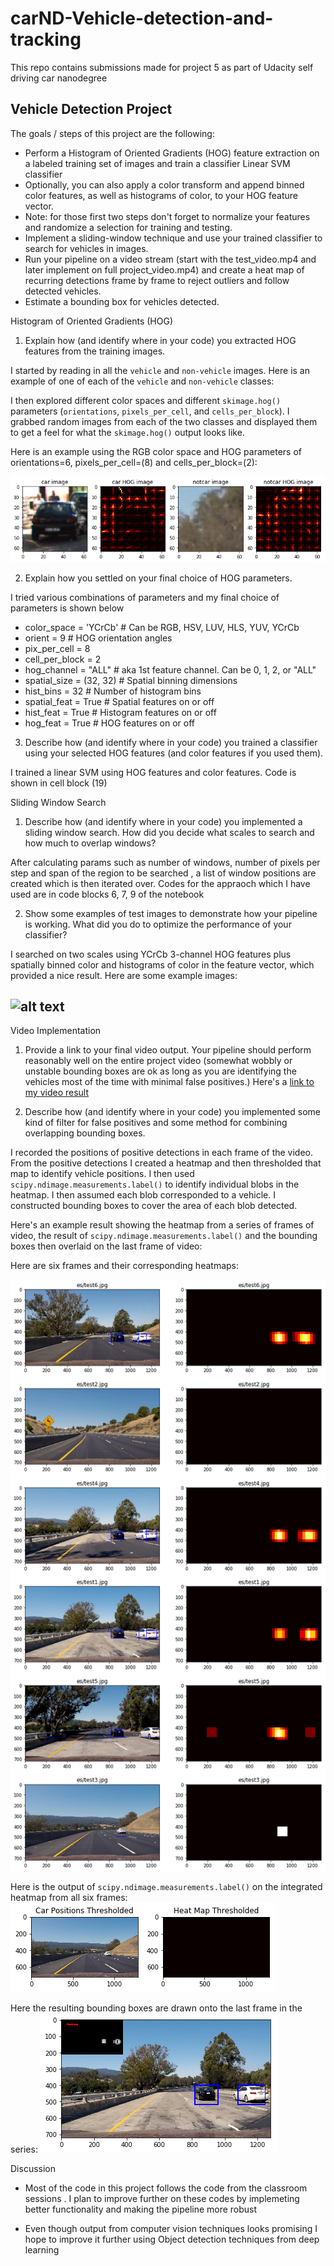 # carND-Vehicle-detection-and-tracking
This repo contains submissions made for project 5 as part of Udacity self driving car nanodegree 
## **Vehicle Detection Project**

The goals / steps of this project are the following:

* Perform a Histogram of Oriented Gradients (HOG) feature extraction on a labeled training set of images and train a classifier Linear SVM classifier
* Optionally, you can also apply a color transform and append binned color features, as well as histograms of color, to your HOG feature vector.
* Note: for those first two steps don't forget to normalize your features and randomize a selection for training and testing.
* Implement a sliding-window technique and use your trained classifier to search for vehicles in images.
* Run your pipeline on a video stream (start with the test_video.mp4 and later implement on full project_video.mp4) and create a heat map of recurring detections frame by frame to reject outliers and follow detected vehicles.
* Estimate a bounding box for vehicles detected.

[//]: # (Image References)

[image2]: ./examples/HOG_example.png
[image4]: ./examples/sliding_windows.png
[image5]: ./examples/bboxes_and_heat.png
[image6]: ./examples/labels_map.png
[image7]: ./examples/output_bboxes.png
[video1]: ./project_video.mp4

Histogram of Oriented Gradients (HOG)

1. Explain how (and identify where in your code) you extracted HOG features from the training images.

I started by reading in all the `vehicle` and `non-vehicle` images.  Here is an example of one of each of the `vehicle` and `non-vehicle` classes:

I then explored different color spaces and different `skimage.hog()` parameters (`orientations`, `pixels_per_cell`, and `cells_per_block`).  I grabbed random images from each of the two classes and displayed them to get a feel for what the `skimage.hog()` output looks like.

Here is an example using the RGB color space and HOG parameters of orientations=6, pixels_per_cell=(8) and cells_per_block=(2):


![alt text][image2]

2. Explain how you settled on your final choice of HOG parameters.

I tried various combinations of parameters and my final choice of parameters is shown below

* color_space = 'YCrCb'  # Can be RGB, HSV, LUV, HLS, YUV, YCrCb
* orient = 9  # HOG orientation angles
* pix_per_cell = 8
* cell_per_block = 2
* hog_channel = "ALL"  # aka 1st feature channel. Can be 0, 1, 2, or "ALL"
* spatial_size = (32, 32)  # Spatial binning dimensions
* hist_bins = 32  # Number of histogram bins
* spatial_feat = True  # Spatial features on or off
* hist_feat = True  # Histogram features on or off
* hog_feat = True  # HOG features on or off

3. Describe how (and identify where in your code) you trained a classifier using your selected HOG features (and color features if you used them).

I trained a linear SVM using HOG features and color features. Code is shown in cell block (19)

Sliding Window Search

1. Describe how (and identify where in your code) you implemented a sliding window search.  How did you decide what scales to search and how much to overlap windows?

After calculating params such as number of windows, number of pixels per step and span of the region to be searched , a list of window positions are created which is then iterated over.  Codes for the appraoch which I have used are in code blocks 6, 7, 9 of the notebook


2. Show some examples of test images to demonstrate how your pipeline is working.  What did you do to optimize the performance of your classifier?

I searched on two scales using YCrCb 3-channel HOG features plus spatially binned color and histograms of color in the feature vector, which provided a nice result.  Here are some example images:

![alt text][image4]
---

Video Implementation

1. Provide a link to your final video output.  Your pipeline should perform reasonably well on the entire project video (somewhat wobbly or unstable bounding boxes are ok as long as you are identifying the vehicles most of the time with minimal false positives.)
Here's a [link to my video result](./edit_project_video.mp4)


2. Describe how (and identify where in your code) you implemented some kind of filter for false positives and some method for combining overlapping bounding boxes.

I recorded the positions of positive detections in each frame of the video.  From the positive detections I created a heatmap and then thresholded that map to identify vehicle positions.  I then used `scipy.ndimage.measurements.label()` to identify individual blobs in the heatmap.  I then assumed each blob corresponded to a vehicle.  I constructed bounding boxes to cover the area of each blob detected.  

Here's an example result showing the heatmap from a series of frames of video, the result of `scipy.ndimage.measurements.label()` and the bounding boxes then overlaid on the last frame of video:

Here are six frames and their corresponding heatmaps:

![alt text][image5]

Here is the output of `scipy.ndimage.measurements.label()` on the integrated heatmap from all six frames:
![alt text][image6]

Here the resulting bounding boxes are drawn onto the last frame in the series:
![alt text][image7]



Discussion

* Most of the code in this  project follows the code from the classroom sessions . I plan to improve further on these codes by implemeting better functionality and making the pipeline more robust

* Even though output from computer vision techniques looks promising I hope to improve it further using Object detection techniques from deep learning
